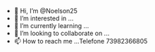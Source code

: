 - 👋 Hi, I’m @Noelson25
- 👀 I’m interested in ...
- 🌱 I’m currently learning ...
- 💞️ I’m looking to collaborate on ...
- 📫 How to reach me ...Telefone 73982366805

<!---
Noelson25/Noelson25 is a ✨ special ✨ repository because its `README.md` (this file) appears on your GitHub profile.
You can click the Preview link to take a look at your changes.
--->
